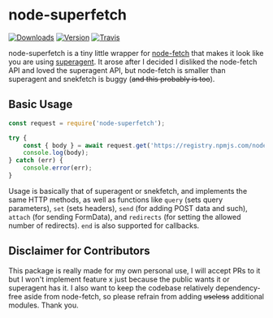 # node-superfetch
[![Downloads](https://img.shields.io/npm/dt/node-superfetch.svg?maxAge=3600)](https://www.npmjs.com/package/node-superfetch)
[![Version](https://img.shields.io/npm/v/node-superfetch.svg?maxAge=3600)](https://www.npmjs.com/package/node-superfetch)
[![Travis](https://api.travis-ci.org/dragonfire535/node-superfetch.svg?branch=master)](https://travis-ci.org/dragonfire535/node-superfetch)

node-superfetch is a tiny little wrapper for
[node-fetch](https://www.npmjs.com/package/node-fetch) that makes it look like
you are using [superagent](https://www.npmjs.com/package/superagent). It arose
after I decided I disliked the node-fetch API and loved the superagent API, but
node-fetch is smaller than superagent and snekfetch is buggy
(~~and this probably is too~~).

## Basic Usage
```js
const request = require('node-superfetch');

try {
	const { body } = await request.get('https://registry.npmjs.com/node-fetch');
	console.log(body);
} catch (err) {
	console.error(err);
}
```
Usage is basically that of superagent or snekfetch, and implements the same HTTP
methods, as well as functions like `query` (sets query parameters), `set` (sets
headers), `send` (for adding POST data and such), `attach` (for sending
FormData), and `redirects` (for setting the allowed number of redirects). `end`
is also supported for callbacks.

## Disclaimer for Contributors
This package is really made for my own personal use, I will accept PRs to it
but I won't implement feature x just because the public wants it or superagent
has it. I also want to keep the codebase relatively dependency-free aside from
node-fetch, so please refrain from adding ~~useless~~ additional modules. Thank
you.
